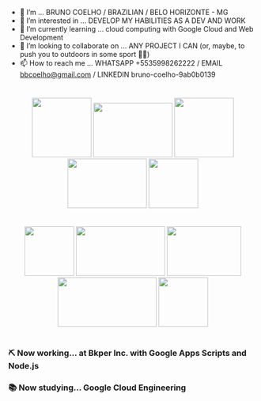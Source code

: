 - 👋 I’m ... BRUNO COELHO / BRAZILIAN / BELO HORIZONTE - MG
- 👀 I’m interested in ... DEVELOP MY HABILITIES AS A DEV AND WORK
- 🌱 I’m currently learning ... cloud computing with Google Cloud and Web Development
- 💞️ I’m looking to collaborate on ... ANY PROJECT I CAN (or, maybe, to push you to outdoors in some sport 👊😉)
- 📫 How to reach me ... WHATSAPP +5535998262222 / EMAIL bbcoelho@gmail.com / LINKEDIN bruno-coelho-9ab0b0139
#

<p align="center">
  
<img src="https://pluralsight2.imgix.net/paths/images/swift-ae81d7c6b0.png" width="120" height="120"/>
<img src="https://www.svgrepo.com/show/327388/logo-react.svg" width="160" height="110"/>
<img src="https://cdn-icons-png.flaticon.com/512/2965/2965300.png" width="120" height="120"/>
<img src="https://cdn.jsdelivr.net/gh/devicons/devicon/icons/nodejs/nodejs-original-wordmark.svg" width="160" height="100"/>
<img src="https://cdn.auth0.com/blog/testing-react-with-jest/logo.png" width="100" height="100"/>
<br/>
<br/>
<br/>
<img src="https://cdn.jsdelivr.net/gh/devicons/devicon/icons/vuejs/vuejs-original-wordmark.svg" width="100" height="100"/>
<img src="https://cdn.jsdelivr.net/gh/devicons/devicon/icons/javascript/javascript-original.svg" width="180" height="100"/>
<img src="https://logos-world.net/wp-content/uploads/2021/02/Google-Cloud-Emblem.png" width="150" height="100"/>
<img src="https://cdn.jsdelivr.net/gh/devicons/devicon/icons/mysql/mysql-original.svg" width="200" height="100"/>
<img src="https://upload.wikimedia.org/wikipedia/commons/thumb/4/4c/Typescript_logo_2020.svg/1024px-Typescript_logo_2020.svg.png" width="100" height="100"/>


</p>
  
#

### ⛏️ Now working... at Bkper Inc. with Google Apps Scripts and Node.js

### 📚 Now studying... Google Cloud Engineering

